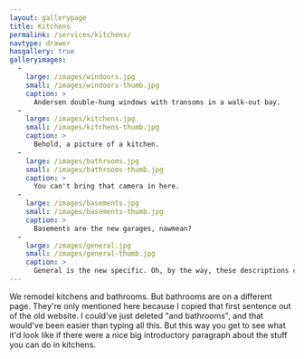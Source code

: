 ```yaml
---
layout: gallerypage
title: Kitchens
permalink: /services/kitchens/
navtype: drawer
hasgallery: true
galleryimages:
  -
    large: /images/windoors.jpg
    small: /images/windoors-thumb.jpg
    caption: >
      Andersen double-hung windows with transoms in a walk-out bay.
  -
    large: /images/kitchens.jpg
    small: /images/kitchens-thumb.jpg
    caption: >
      Behold, a picture of a kitchen.
  -
    large: /images/bathrooms.jpg
    small: /images/bathrooms-thumb.jpg
    caption: >
      You can't bring that camera in here.
  -
    large: /images/basements.jpg
    small: /images/basements-thumb.jpg
    caption: >
      Basements are the new garages, nawmean?
  -
    large: /images/general.jpg
    small: /images/general-thumb.jpg
    caption: >
      General is the new specific. Oh, by the way, these descriptions can be more than one line long.
---
```

We remodel kitchens and bathrooms. But bathrooms are on a different page. They're only mentioned here because I copied that first sentence out of the old website. I could've just deleted "and bathrooms", and that would've been easier than typing all this. But this way you get to see what it'd look like if there were a nice big introductory paragraph about the stuff you can do in kitchens.